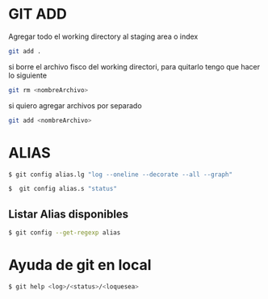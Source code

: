 # GIT ADD
Agregar todo el working directory al staging area o index

```bash
git add .
```
si borre el archivo fisco del working directori, para quitarlo tengo que hacer lo siguiente
```bash
git rm <nombreArchivo>
```

si quiero agregar archivos por separado
```bash
git add <nombreArchivo>
```

# ALIAS

```bash
$ git config alias.lg "log --oneline --decorate --all --graph"
```

```bash
$  git config alias.s "status"
```
## Listar Alias disponibles
```bash
$ git config --get-regexp alias
```

# Ayuda de git en local
```bash
$ git help <log>/<status>/<loquesea>
```
